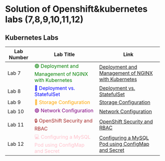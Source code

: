 # Solution of Openshift&kubernetes labs (7,8,9,10,11,12)


## Kubernetes Labs

| Lab Number | Lab Title                                                                                                      | Link                                                                                   |
|------------|----------------------------------------------------------------------------------------------------------------|----------------------------------------------------------------------------------------|
| Lab 7      | <span style="color: green;">🟢 Deployment and Management of NGINX with Kubernetes</span>                       | [Deployment and Management of NGINX with Kubernetes](https://github.com/gAhmedg/ivolve-traning/tree/main/openshift/lab7) |
| Lab 8      | <span style="color: blue;">🔄 Deployment vs. StatefulSet</span>                                                | [Deployment vs. StatefulSet](https://github.com/gAhmedg/ivolve-traning/tree/main/openshift/lab8)                         |
| Lab 9      | <span style="color: orange;">💾 Storage Configuration</span>                                                   | [Storage Configuration](https://github.com/gAhmedg/ivolve-traning/tree/main/openshift/lab9)                               |
| Lab 10     | <span style="color: purple;">🟣 Network Configuration</span>                                                   | [Network Configuration](https://github.com/gAhmedg/ivolve-traning/tree/main/openshift/lab10)                              |
| Lab 11     | <span style="color: brown;">🔒 OpenShift Security and RBAC</span>                                               | [OpenShift Security and RBAC](https://github.com/gAhmedg/ivolve-traning/tree/main/openshift/lab11)                        |
| Lab 12     | <span style="color: pink;">💻 Configuring a MySQL Pod using ConfigMap and Secret</span>                         | [Configuring a MySQL Pod using ConfigMap and Secret](https://github.com/gAhmedg/ivolve-traning/tree/main/openshift/lab12) |

